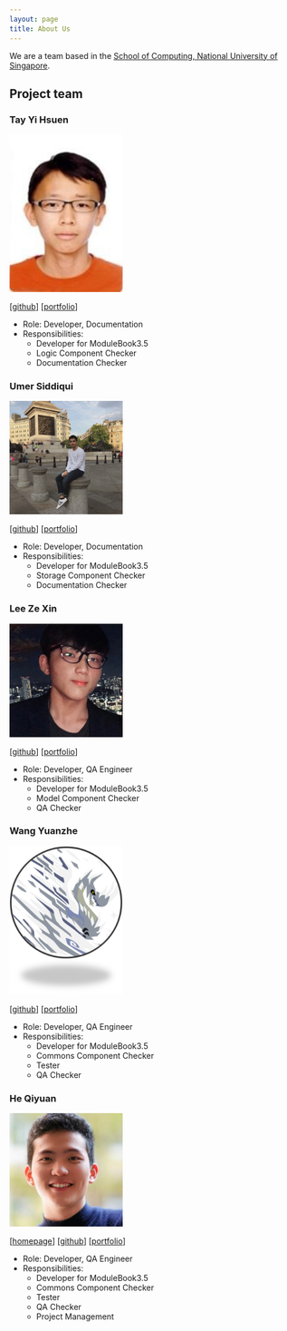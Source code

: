 ```yaml
---
layout: page
title: About Us
---
```


We are a team based in the [School of Computing, National University of Singapore](http://www.comp.nus.edu.sg).

## Project team

### Tay Yi Hsuen

<img src="images/yhtminceraft1010x.png" width="200px">

[[github](https://github.com/yhtMinceraft1010X)]
[[portfolio](team/yhtminceraft1010x.md)]

* Role: Developer, Documentation
* Responsibilities:
    * Developer for ModuleBook3.5
    * Logic Component Checker
    * Documentation Checker

### Umer Siddiqui

<img src="images/umergta.png" width="200px">

[[github](https://github.com/umergta)]
[[portfolio](team/johndoe.md)]

* Role: Developer, Documentation
* Responsibilities:
    * Developer for ModuleBook3.5
    * Storage Component Checker
    * Documentation Checker

### Lee Ze Xin

<img src="images/figo2127.png" width="200px">

[[github](http://github.com/figo2127)]
[[portfolio](team/johndoe.md)]

* Role: Developer, QA Engineer
* Responsibilities:
    * Developer for ModuleBook3.5
    * Model Component Checker
    * QA Checker

### Wang Yuanzhe

<img src="images/aiwassprime.png" width="200px">

[[github](https://github.com/AiwassPrime)]
[[portfolio](team/johndoe.md)]

* Role: Developer, QA Engineer
* Responsibilities:
    * Developer for ModuleBook3.5
    * Commons Component Checker
    * Tester
    * QA Checker

### He Qiyuan

<img src="images/qy-h00.png" width="200px">

[[homepage](https://qy-h00.github.io/)]
[[github](https://github.com/qy-h00)]
[[portfolio](team/qy-h00.md)]

* Role: Developer, QA Engineer
* Responsibilities:
    * Developer for ModuleBook3.5
    * Commons Component Checker
    * Tester
    * QA Checker
    * Project Management
    





